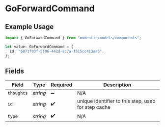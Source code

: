 # GoForwardCommand

## Example Usage

```typescript
import { GoForwardCommand } from "momentic/models/components";

let value: GoForwardCommand = {
  id: "6071f93f-5f06-442d-ac7a-f515cc413aa6",
};
```

## Fields

| Field                                               | Type                                                | Required                                            | Description                                         |
| --------------------------------------------------- | --------------------------------------------------- | --------------------------------------------------- | --------------------------------------------------- |
| `thoughts`                                          | *string*                                            | :heavy_minus_sign:                                  | N/A                                                 |
| `id`                                                | *string*                                            | :heavy_check_mark:                                  | unique identifier to this step, used for step cache |
| `type`                                              | *string*                                            | :heavy_check_mark:                                  | N/A                                                 |